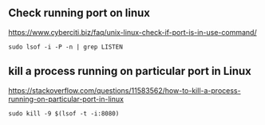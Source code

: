 ## Check running port on linux
https://www.cyberciti.biz/faq/unix-linux-check-if-port-is-in-use-command/
```shell
sudo lsof -i -P -n | grep LISTEN
```
## kill a process running on particular port in Linux
https://stackoverflow.com/questions/11583562/how-to-kill-a-process-running-on-particular-port-in-linux
```shell
sudo kill -9 $(lsof -t -i:8080)
```
